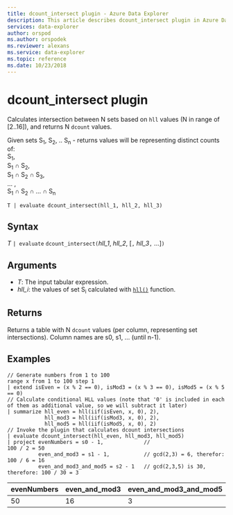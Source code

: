 ```yaml
---
title: dcount_intersect plugin - Azure Data Explorer
description: This article describes dcount_intersect plugin in Azure Data Explorer.
services: data-explorer
author: orspod
ms.author: orspodek
ms.reviewer: alexans
ms.service: data-explorer
ms.topic: reference
ms.date: 10/23/2018
---
```

# dcount_intersect plugin

Calculates intersection between N sets based on `hll` values (N in range of [2..16]), and returns N `dcount` values.

Given sets S<sub>1</sub>, S<sub>2</sub>, .. S<sub>n</sub> - returns values will be representing distinct counts of:  
S<sub>1</sub>,  
S<sub>1</sub> ∩ S<sub>2</sub>,  
S<sub>1</sub> ∩ S<sub>2</sub> ∩ S<sub>3</sub>,  
... ,  
S<sub>1</sub> ∩ S<sub>2</sub> ∩ ... ∩ S<sub>n</sub>

```kusto
T | evaluate dcount_intersect(hll_1, hll_2, hll_3)
```

## Syntax

*T* `| evaluate` `dcount_intersect(`*hll_1*, *hll_2*, [`,` *hll_3*`,` ...]`)`

## Arguments

* *T*: The input tabular expression.
* *hll_i*: the values of set S<sub>i</sub> calculated with [`hll()`](./hll-aggfunction.md) function.

## Returns

Returns a table with N `dcount` values (per column, representing set intersections).
Column names are s0, s1, ... (until n-1).

## Examples

<!-- csl: https://help.kusto.windows.net/Samples -->
```kusto
// Generate numbers from 1 to 100
range x from 1 to 100 step 1
| extend isEven = (x % 2 == 0), isMod3 = (x % 3 == 0), isMod5 = (x % 5 == 0)
// Calculate conditional HLL values (note that '0' is included in each of them as additional value, so we will subtract it later)
| summarize hll_even = hll(iif(isEven, x, 0), 2),
            hll_mod3 = hll(iif(isMod3, x, 0), 2),
            hll_mod5 = hll(iif(isMod5, x, 0), 2) 
// Invoke the plugin that calculates dcount intersections         
| evaluate dcount_intersect(hll_even, hll_mod3, hll_mod5)
| project evenNumbers = s0 - 1,             //                             100 / 2 = 50
          even_and_mod3 = s1 - 1,           // gcd(2,3) = 6, therefor:     100 / 6 = 16
          even_and_mod3_and_mod5 = s2 - 1   // gcd(2,3,5) is 30, therefore: 100 / 30 = 3 
```

|evenNumbers|even_and_mod3|even_and_mod3_and_mod5|
|---|---|---|
|50|16|3|
